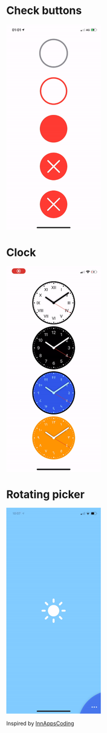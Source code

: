 # Check buttons
<img src="gif/checkButtons.gif" width="250"/>

# Clock
<img src="gif/clock.gif" width="250"/>

# Rotating picker
<img src="gif/rotatingPicker.gif" width="250"/>
<p>Inspired by <a href="https://www.instagram.com/innappscoding/">InnAppsCoding</a></p>
